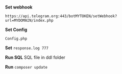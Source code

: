 **Set webhook**

`https://api.telegram.org:443/botMYTOKEN/setWebhook?url=MYDOMAIN/index.php`

**Set Config**

`Config.php`

**Set** `response.log 777`

**Run SQL**
SQL file in ddl folder

**Run** `composer update`
